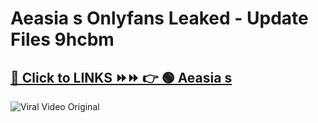 
 # Aeasia s Onlyfans Leaked - Update Files 9hcbm

## <h2><a href="https://clipsfans.com/Aeasia_s&ref=git">🔗 Click to LINKS ⏩⏩ 👉 🟢 Aeasia s </a></h2>

<a href="https://clipsfans.com/Aeasia_s&ref=git" rel="nofollow" data-target="animated-image.originalLink"><img src="https://i.ibb.co.com/xMMVF88/686577567.gif" alt="Viral Video Original" style="max-width: 100%; display: inline-block;" data-target="animated-image.originalImage"></a>

